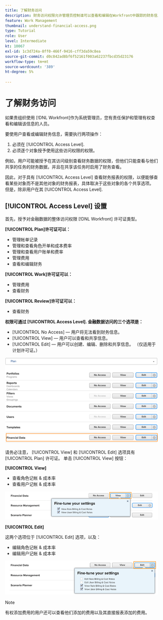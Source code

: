 ```yaml
---
title: 了解财务访问
description: 财务访问权限允许管理员控制谁可以查看和编辑在Workfront中跟踪的财务信息。
feature: Work Management
thumbnail: understand-financial-access.png
type: Tutorial
role: User
level: Intermediate
kt: 10067
exl-id: 1c3d724a-8ff0-466f-9416-cff3da59c8ea
source-git-commit: d0c842ad8bf6f52161f003a62237fbcd35d23176
workflow-type: tm+mt
source-wordcount: '389'
ht-degree: 5%

---
```


# 了解财务访问

如果贵组织使用 [!DNL Workfront]作为系统管理员，您有责任保护和管理有权查看和编辑该信息的人员。

要使用户查看或编辑财务信息，需要执行两项操作：

1. 必须在 [!UICONTROL Access Level].
2. 必须逐个对象授予使用这些访问权限的权限。

例如，用户可能被授予在其访问级别查看财务数据的权限，但他们只能查看与他们共享的任务的财务数据，并且在共享该任务时启用了财务查看。

因此，对于具有 [!UICONTROL Access Level] 查看财务报表的权限，以便能够查看某些对象而不是其他对象的财务报表，具体取决于这些对象的各个共享选项。 但是，除非用户在其 [!UICONTROL Access Level].

## [!UICONTROL Access Level] 设置

首先，授予对金融数据的整体访问权限 [!DNL Workfront] 许可证类型。

**[!UICONTROL Plan]许可证可以：**

* 管理帐单记录
* 管理和查看角色开单和成本费率
* 管理和查看用户账单和费率
* 管理费用
* 查看和编辑财务

**[!UICONTROL Work]许可证可以：**

* 管理费用
* 查看财务

**[!UICONTROL Review]许可证可以：**

* 查看财务

**权限可通过 [!UICONTROL Access Level]. 金融数据访问的三个选项是：**

* [!UICONTROL No Access]  — 用户将无法看到财务信息。
* [!UICONTROL View]  — 用户可以查看和共享信息。
* [!UICONTROL Edit]  — 用户可以创建、编辑、删除和共享信息。 （仅适用于计划许可证。）

![在访问级别显示常规财务数据选项的图像](assets/setting-up-finances-8.png)

请务必注意， [!UICONTROL View] 和 [!UICONTROL Edit] 选项具有 [!UICONTROL Plan] 许可证。 单击 [!UICONTROL View] 按钮：

**[!UICONTROL View]**

* 查看角色记帐 &amp; 成本率
* 查看用户记帐 &amp; 成本率

![在访问级别显示金融数据视图选项的图像](assets/setting-up-finances-9.png)

**[!UICONTROL Edit]**

这两个选项位于 [!UICONTROL Edit] 选项，以及：

* 编辑角色记帐 &amp; 成本率
* 编辑用户记帐 &amp; 成本率

![显示访问级别中金融数据编辑选项的图像](assets/setting-up-finances-10.png)

>[!NOTE]
>
>有权添加费用的用户还可以查看他们添加的费用以及其直接报表添加的费用。
